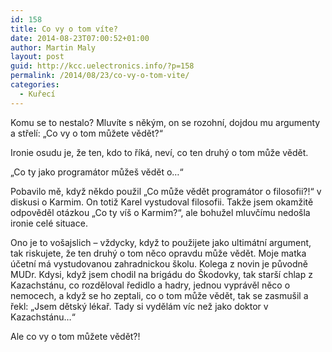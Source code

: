 ```yaml
---
id: 158
title: Co vy o tom víte?
date: 2014-08-23T07:00:52+01:00
author: Martin Maly
layout: post
guid: http://kcc.uelectronics.info/?p=158
permalink: /2014/08/23/co-vy-o-tom-vite/
categories:
  - Kuřecí
---
```

Komu se to nestalo? Mluvíte s někým, on se rozohní, dojdou mu argumenty a střelí: &#8222;Co vy o tom můžete vědět?&#8220;

Ironie osudu je, že ten, kdo to říká, neví, co ten druhý o tom může vědět.

&#8222;Co ty jako programátor můžeš vědět o&#8230;&#8220;

Pobavilo mě, když někdo použil &#8222;Co může vědět programátor o filosofii?!&#8220; v diskusi o Karmim. On totiž Karel vystudoval filosofii. Takže jsem okamžitě odpověděl otázkou &#8222;Co ty víš o Karmim?&#8220;, ale bohužel mluvčímu nedošla ironie celé situace.

Ono je to vošajslich &#8211; vždycky, když to použijete jako ultimátní argument, tak riskujete, že ten druhý o tom něco opravdu může vědět. Moje matka účetní má vystudovanou zahradnickou školu. Kolega z novin je původně MUDr. Kdysi, když jsem chodil na brigádu do Škodovky, tak starší chlap z Kazachstánu, co rozděloval ředidlo a hadry, jednou vyprávěl něco o nemocech, a když se ho zeptali, co o tom může vědět, tak se zasmušil a řekl: &#8222;Jsem dětský lékař. Tady si vydělám víc než jako doktor v Kazachstánu&#8230;&#8220;

Ale co vy o tom můžete vědět?!